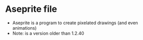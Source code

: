 # Aseprite file
- Aseprite is a program to create pixelated drawings (and even animations)
- Note: is a version older than 1.2.40
